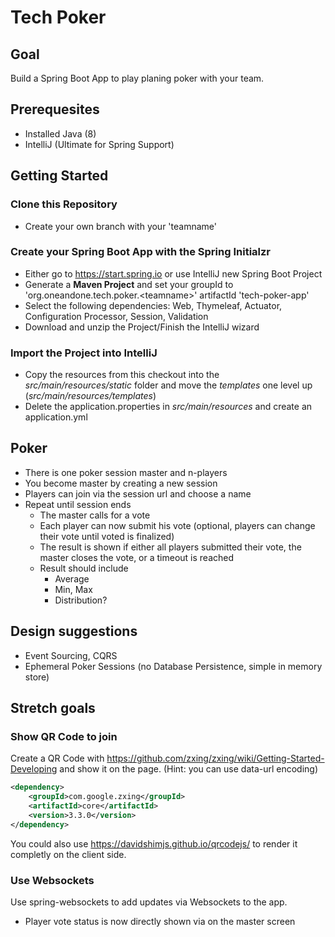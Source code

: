 # Tech Poker

## Goal

Build a Spring Boot App to play planing poker with your team.

## Prerequesites
* Installed Java (8)
* IntelliJ (Ultimate for Spring Support)

## Getting Started

### Clone this Repository
* Create your own branch with your 'teamname'

### Create your Spring Boot App with the Spring Initialzr
* Either go to https://start.spring.io or use IntelliJ new Spring Boot Project
* Generate a **Maven Project** and set your groupId to 'org.oneandone.tech.poker.\<teamname>' artifactId 'tech-poker-app'
* Select the following dependencies: Web, Thymeleaf, Actuator, Configuration Processor, Session, Validation
* Download and unzip the Project/Finish the IntelliJ wizard

### Import the Project into IntelliJ
* Copy the resources from this checkout into the _src/main/resources/static_ folder 
  and move the _templates_ one level up (_src/main/resources/templates_)
* Delete the application.properties in _src/main/resources_ and create an application.yml


## Poker

* There is one poker session master and n-players
* You become master by creating a new session
* Players can join via the session url and choose a name
* Repeat until session ends
  * The master calls for a vote
  * Each player can now submit his vote (optional, players can change their vote until voted is finalized)
  * The result is shown if either all players submitted their vote, the master closes the vote, or a timeout is reached
  * Result should include
    * Average
    * Min, Max
    * Distribution?

## Design suggestions
* Event Sourcing, CQRS
* Ephemeral Poker Sessions (no Database Persistence, simple in memory store)

## Stretch goals

### Show QR Code to join

Create a QR Code with https://github.com/zxing/zxing/wiki/Getting-Started-Developing and show it on the page. 
(Hint: you can use data-url encoding)

```xml
<dependency>
    <groupId>com.google.zxing</groupId>
    <artifactId>core</artifactId>
    <version>3.3.0</version>
</dependency>
```

You could also use https://davidshimjs.github.io/qrcodejs/ to render it completly on the client side.

### Use Websockets
Use spring-websockets to add updates via Websockets to the app.

* Player vote status is now directly shown via on the master screen
